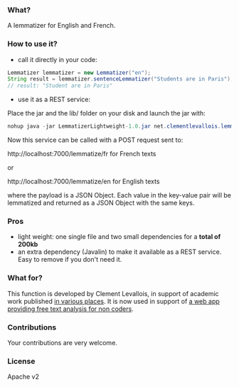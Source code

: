### What?
A lemmatizer for English and French.

### How to use it?

- call it directly in your code:
```java
Lemmatizer lemmatizer = new Lemmatizer("en");
String result = lemmatizer.sentenceLemmatizer("Students are in Paris");
// result: "Student are in Paris"
```

- use it as a REST service:

Place the jar and the lib/ folder on your disk and launch the jar with:

```java
nohup java -jar LemmatizerLightweight-1.0.jar net.clementlevallois.lemmatizerlightweight.api.ApiController &
```
Now this service can be called with a POST request sent to:

http://localhost:7000/lemmatize/fr for French texts

or

http://localhost:7000/lemmatize/en for English texts

 where the payload is a JSON Object. Each value in the key-value pair will be lemmatized and returned as a JSON Object with the same keys.



### Pros
- light weight: one single file and two small dependencies for a __total of 200kb__
- an extra dependency (Javalin) to make it available as a REST service. Easy to remove if you don't need it.

### What for?
This function is developed by Clement Levallois, in support of academic work published [in various places](https://scholar.google.fr/citations?user=r0R0vekAAAAJ&hl=en). It is now used in support of [a web app providing free text analysis for non coders](https://nocodefunctions.com).

### Contributions
Your contributions are very welcome.

### License
Apache v2
